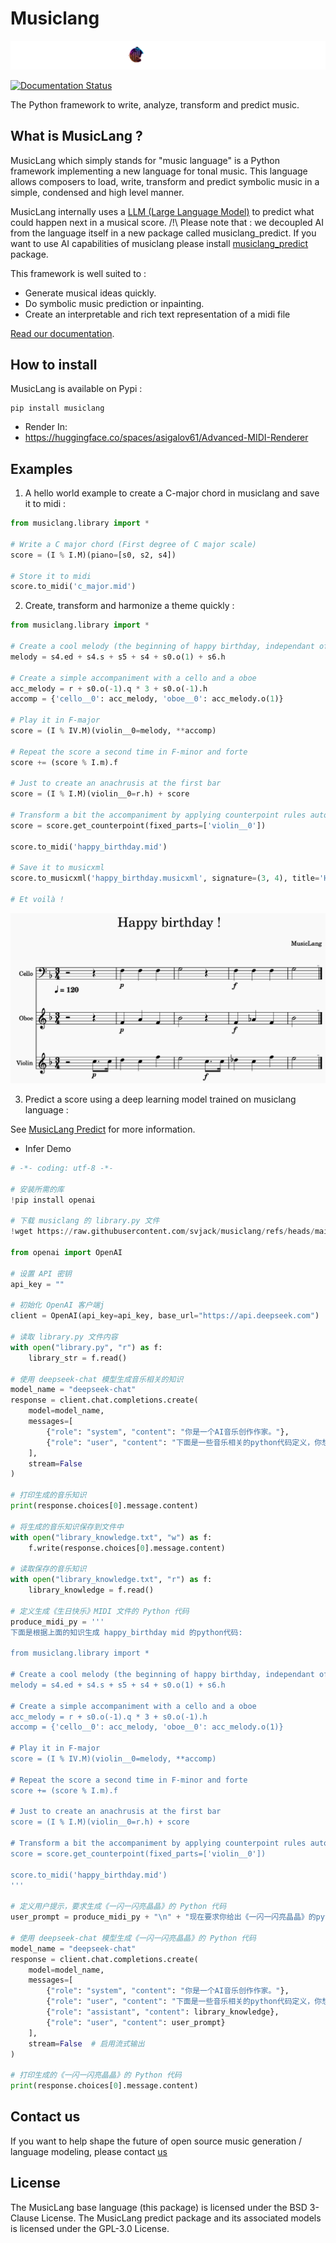 Musiclang
=========

![MusicLang logo](https://github.com/MusicLang/musiclang/blob/main/documentation/images/MusicLang.png?raw=true "MusicLang")


[![Documentation Status](https://readthedocs.org/projects/musiclang/badge/?version=latest)](https://musiclang.readthedocs.io/en/latest/?badge=latest)

The Python framework to write, analyze, transform and predict music.


What is MusicLang ?
--------------------

MusicLang which simply stands for "music language" is a Python framework
implementing a new language for tonal music.
This language allows composers to load, write, transform and predict symbolic music in a simple,
condensed and high level manner.

MusicLang internally uses a [LLM (Large Language Model)](https://huggingface.co/floriangardin/musiclang)  to predict what could happen next in a musical score.
/!\ Please note that : we decoupled AI from the language itself in a new package called musiclang_predict. If you want to use AI capabilities of musiclang please install [musiclang_predict](https://github.com/MusicLang/musiclang_predict) package.

This framework is well suited to :
- Generate musical ideas quickly.
- Do symbolic music prediction or inpainting.
- Create an interpretable and rich text representation of a midi file


[Read our documentation](https://musiclang.readthedocs.io/en/latest).


How to install
--------------

MusicLang is available on Pypi :

```
pip install musiclang
```

- Render In:     
- https://huggingface.co/spaces/asigalov61/Advanced-MIDI-Renderer

Examples
---------

1. A hello world example to create a C-major chord in musiclang and save it to midi :

```python
from musiclang.library import *

# Write a C major chord (First degree of C major scale)
score = (I % I.M)(piano=[s0, s2, s4])

# Store it to midi
score.to_midi('c_major.mid')
```

2. Create, transform and harmonize a theme quickly : 

```python
from musiclang.library import *

# Create a cool melody (the beginning of happy birthday, independant of any harmonic context)
melody = s4.ed + s4.s + s5 + s4 + s0.o(1) + s6.h

# Create a simple accompaniment with a cello and a oboe
acc_melody = r + s0.o(-1).q * 3 + s0.o(-1).h
accomp = {'cello__0': acc_melody, 'oboe__0': acc_melody.o(1)}

# Play it in F-major
score = (I % IV.M)(violin__0=melody, **accomp)

# Repeat the score a second time in F-minor and forte
score += (score % I.m).f

# Just to create an anachrusis at the first bar
score = (I % I.M)(violin__0=r.h) + score

# Transform a bit the accompaniment by applying counterpoint rules automatically
score = score.get_counterpoint(fixed_parts=['violin__0'])

score.to_midi('happy_birthday.mid')

# Save it to musicxml
score.to_musicxml('happy_birthday.musicxml', signature=(3, 4), title='Happy birthday !')

# Et voilà !
```
![Happy birthday score](https://github.com/MusicLang/musiclang/blob/main/documentation/images/happy_birthday.png?raw=true "Happy Birthday")


3. Predict a score using a deep learning model trained on musiclang language :

See [MusicLang Predict](https://github.com/MusicLang/musiclang_predict) for more information.


- Infer Demo
```python
# -*- coding: utf-8 -*-

# 安装所需的库
!pip install openai

# 下载 musiclang 的 library.py 文件
!wget https://raw.githubusercontent.com/svjack/musiclang/refs/heads/main/musiclang/write/library.py -O library.py

from openai import OpenAI

# 设置 API 密钥
api_key = ""

# 初始化 OpenAI 客户端j
client = OpenAI(api_key=api_key, base_url="https://api.deepseek.com")

# 读取 library.py 文件内容
with open("library.py", "r") as f:
    library_str = f.read()

# 使用 deepseek-chat 模型生成音乐相关的知识
model_name = "deepseek-chat"
response = client.chat.completions.create(
    model=model_name,
    messages=[
        {"role": "system", "content": "你是一个AI音乐创作作家。"},
        {"role": "user", "content": "下面是一些音乐相关的python代码定义，你想到了什么？" + "\n" + library_str},
    ],
    stream=False
)

# 打印生成的音乐知识
print(response.choices[0].message.content)

# 将生成的音乐知识保存到文件中
with open("library_knowledge.txt", "w") as f:
    f.write(response.choices[0].message.content)

# 读取保存的音乐知识
with open("library_knowledge.txt", "r") as f:
    library_knowledge = f.read()

# 定义生成《生日快乐》MIDI 文件的 Python 代码
produce_midi_py = '''
下面是根据上面的知识生成 happy_birthday mid 的python代码:

from musiclang.library import *

# Create a cool melody (the beginning of happy birthday, independant of any harmonic context)
melody = s4.ed + s4.s + s5 + s4 + s0.o(1) + s6.h

# Create a simple accompaniment with a cello and a oboe
acc_melody = r + s0.o(-1).q * 3 + s0.o(-1).h
accomp = {'cello__0': acc_melody, 'oboe__0': acc_melody.o(1)}

# Play it in F-major
score = (I % IV.M)(violin__0=melody, **accomp)

# Repeat the score a second time in F-minor and forte
score += (score % I.m).f

# Just to create an anachrusis at the first bar
score = (I % I.M)(violin__0=r.h) + score

# Transform a bit the accompaniment by applying counterpoint rules automatically
score = score.get_counterpoint(fixed_parts=['violin__0'])

score.to_midi('happy_birthday.mid')
'''

# 定义用户提示，要求生成《一闪一闪亮晶晶》的 Python 代码
user_prompt = produce_midi_py + "\n" + "现在要求你给出《一闪一闪亮晶晶》的python生成代码。注意格式相同"

# 使用 deepseek-chat 模型生成《一闪一闪亮晶晶》的 Python 代码
model_name = "deepseek-chat"
response = client.chat.completions.create(
    model=model_name,
    messages=[
        {"role": "system", "content": "你是一个AI音乐创作作家。"},
        {"role": "user", "content": "下面是一些音乐相关的python代码定义，你想到了什么？" + "\n" + library_str},
        {"role": "assistant", "content": library_knowledge},
        {"role": "user", "content": user_prompt}
    ],
    stream=False  # 启用流式输出
)

# 打印生成的《一闪一闪亮晶晶》的 Python 代码
print(response.choices[0].message.content)
```


Contact us
----------

If you want to help shape the future of open source music generation / language modeling,
please contact [us](mailto:fgardin.pro@gmail.com)

License
-------

The MusicLang base language (this package) is licensed under the BSD 3-Clause License.
The MusicLang predict package and its associated models is licensed under the GPL-3.0 License.


